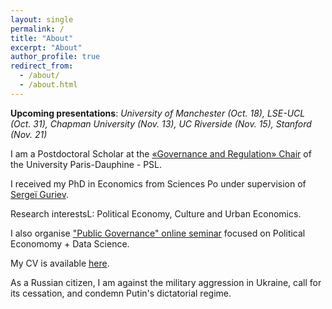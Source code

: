 ```yaml
---
layout: single
permalink: /
title: "About"
excerpt: "About"
author_profile: true
redirect_from:
  - /about/
  - /about.html
---
```

**Upcoming presentations**: *University of Manchester (Oct. 18), LSE-UCL (Oct. 31), Chapman University (Nov. 13), UC Riverside (Nov. 15), Stanford (Nov. 21)*

I am a Postdoctoral Scholar at the [«Governance and Regulation» Chair](https://chairgovreg.fondation-dauphine.fr/fr/node/1) of the University Paris-Dauphine - PSL. 

I received my PhD in Economics from Sciences Po under supervision of [Sergeï Guriev](https://sites.google.com/site/sguriev/). 

Research interestsL: Political Economy, Culture and Urban Economics. 

I also organise ["Public Governance" online seminar](https://acss-dig.psl.eu/fr/seminaires/public-governance) focused on Political Economomy + Data Science.

My CV is available [here](pdfs/cv.pdf).

As a Russian citizen, I am against the military aggression in Ukraine, call for its cessation, and condemn Putin's dictatorial regime.

